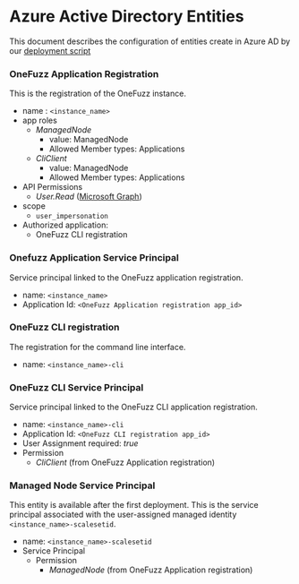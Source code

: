 # Azure Active Directory Entities
This document describes the configuration of entities create in Azure AD by our [deployment script](../src/deployment/deploy.py)

### OneFuzz Application Registration
This is the registration of the OneFuzz instance.
* name : `<instance_name>`
* app roles
    * _ManagedNode_
        * value: ManagedNode
        * Allowed Member types: Applications
    * _CliClient_
        * value: ManagedNode
        * Allowed Member types: Applications
* API Permissions
    * _User.Read_ ([Microsoft Graph](https://docs.microsoft.com/en-us/graph/permissions-reference#user-permissions))
* scope
    * `user_impersonation`
* Authorized application:
    * OneFuzz CLI registration

### Onefuzz Application Service Principal
Service principal linked to the OneFuzz application registration.
* name: `<instance_name>`
* Application Id: `<OneFuzz Application registration app_id>`

### OneFuzz CLI registration
The registration for the command line interface.
* name: `<instance_name>-cli`

### OneFuzz CLI Service Principal
Service principal linked to the OneFuzz CLI application registration.
* name: `<instance_name>-cli`
* Application Id: `<OneFuzz CLI registration app_id>`
* User Assignment required: _true_
* Permission
    * _CliClient_ (from OneFuzz Application registration)

### Managed Node Service Principal
This entity is available after the first deployment. This is the service principal associated with the user-assigned managed identity `<instance_name>-scalesetid`.

* name: `<instance_name>-scalesetid`
* Service Principal
    * Permission
        * _ManagedNode_ (from OneFuzz Application registration)
